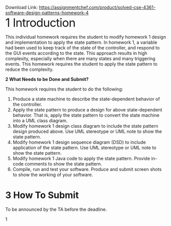 Download Link: https://assignmentchef.com/product/solved-cse-4361-software-design-patterns-homework-4
<br>
<span style="font-size: 2.61792em; letter-spacing: -1px; font-family: -apple-system, BlinkMacSystemFont, 'Segoe UI', Roboto, Oxygen-Sans, Ubuntu, Cantarell, 'Helvetica Neue', sans-serif;">1      Introduction</span>

This individual homework requires the student to modify homework 1 design and implementation to apply the state pattern. In homework 1, a variable had been used to keep track of the state of the controller, and respond to the GUI events according to the state. This approach results in high complexity, especially when there are many states and many triggering events. This homework requires the student to apply the state pattern to reduce the complexity.

<strong>2          What Needs to be Done and Submit?</strong>

This homework requires the student to do the following:

<ol>

 <li>Produce a state machine to describe the state-dependent behavior of the controller.</li>

 <li>Apply the state pattern to produce a design for above state-dependent behavior. That is, apply the state pattern to convert the state machine into a UML class diagram.</li>

 <li>Modify homework 1 design class diagram to include the state pattern design produced above. Use UML stereotype or UML note to show the state pattern.</li>

 <li>Modify homework 1 design sequence diagram (DSD) to include application of the state pattern. Use UML stereotype or UML note to show the state pattern.</li>

 <li>Modify homework 1 Java code to apply the state pattern. Provide in-code comments to show the state pattern.</li>

 <li>Compile, run and test your software. Produce and submit screen shots to show the working of your software.</li>

</ol>

<h1>3       How To Submit</h1>

To be announced by the TA before the deadline.

1